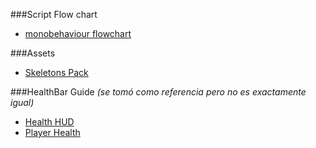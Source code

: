 

###Script Flow chart
* [monobehaviour flowchart](https://docs.unity3d.com/es/current/uploads/Main/monobehaviour_flowchart.svg)


###Assets
* [Skeletons Pack](https://www.assetstore.unity3d.com/en/#!/content/1818)


###HealthBar Guide _(se tomó como referencia pero no es exactamente igual)_
* [Health HUD](https://youtu.be/kp4SyYHAwcA)
* [Player Health](https://unity3d.com/es/learn/tutorials/projects/survival-shooter/player-health)
